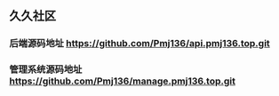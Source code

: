 ## 久久社区
### 后端源码地址 https://github.com/Pmj136/api.pmj136.top.git
### 管理系统源码地址  https://github.com/Pmj136/manage.pmj136.top.git

